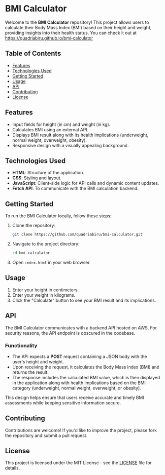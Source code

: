 # BMI Calculator

Welcome to the **BMI Calculator** repository! This project allows users to calculate their Body Mass Index (BMI) based on their height and weight, providing insights into their health status. You can check it out at https://quadriabiru.github.io/bmi-calculator

## Table of Contents

- [Features](#features)
- [Technologies Used](#technologies-used)
- [Getting Started](#getting-started)
- [Usage](#usage)
- [API](#api)
- [Contributing](#contributing)
- [License](#license)

## Features

- Input fields for height (in cm) and weight (in kg).
- Calculates BMI using an external API.
- Displays BMI result along with its health implications (underweight, normal weight, overweight, obesity).
- Responsive design with a visually appealing background.

## Technologies Used

- **HTML**: Structure of the application.
- **CSS**: Styling and layout.
- **JavaScript**: Client-side logic for API calls and dynamic content updates.
- **Fetch API**: To communicate with the BMI calculation backend.

## Getting Started

To run the BMI Calculator locally, follow these steps:

1. Clone the repository:
   ```bash
   git clone https://github.com/quadriabiru/bmi-calculator.git
   ```
2. Navigate to the project directory:
   ```bash
   cd bmi-calculator
   ```
3. Open `index.html` in your web browser.

## Usage

1. Enter your height in centimeters.
2. Enter your weight in kilograms.
3. Click the "Calculate" button to see your BMI result and its implications.

## API

The BMI Calculator communicates with a backend API hosted on AWS. For security reasons, the API endpoint is obscured in the codebase.

### Functionality

- The API expects a **POST** request containing a JSON body with the user's height and weight.
- Upon receiving the request, it calculates the Body Mass Index (BMI) and returns the result.
- The response includes the calculated BMI value, which is then displayed in the application along with health implications based on the BMI category (underweight, normal weight, overweight, or obesity).

This design helps ensure that users receive accurate and timely BMI assessments while keeping sensitive information secure.

## Contributing

Contributions are welcome! If you'd like to improve the project, please fork the repository and submit a pull request.

## License

This project is licensed under the MIT License - see the [LICENSE](LICENSE) file for details.
